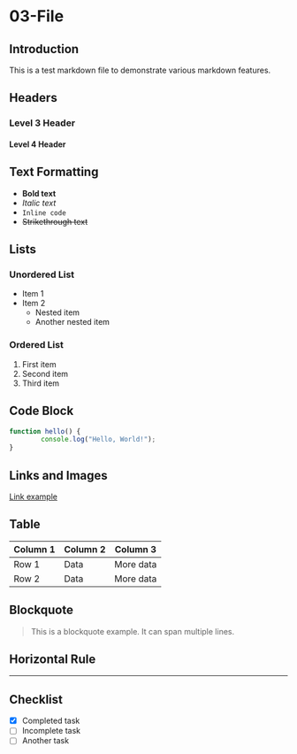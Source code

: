# 03-File

## Introduction
This is a test markdown file to demonstrate various markdown features.

## Headers
### Level 3 Header
#### Level 4 Header

## Text Formatting
- **Bold text**
- *Italic text*
- `Inline code`
- ~~Strikethrough text~~

## Lists
### Unordered List
- Item 1
- Item 2
	- Nested item
	- Another nested item

### Ordered List
1. First item
2. Second item
3. Third item

## Code Block
```javascript
function hello() {
		console.log("Hello, World!");
}
```

## Links and Images
[Link example](https://example.com)

## Table
| Column 1 | Column 2 | Column 3 |
|----------|----------|----------|
| Row 1    | Data     | More data|
| Row 2    | Data     | More data|

## Blockquote
> This is a blockquote example.
> It can span multiple lines.

## Horizontal Rule
---

## Checklist
- [x] Completed task
- [ ] Incomplete task
- [ ] Another task